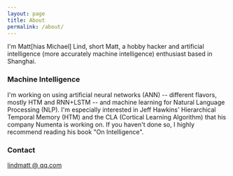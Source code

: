 ```yaml
---
layout: page
title: About
permalink: /about/
---
```


I'm Matt[hias Michael] Lind, short Matt, a hobby hacker and artificial intelligence (more accurately machine intelligence) enthusiast based in Shanghai.

### Machine Intelligence

I'm working on using artificial neural networks (ANN) -- different flavors, mostly HTM and RNN+LSTM -- and machine learning for Natural Language Processing (NLP).
I'm especially interested in Jeff Hawkins' Hierarchical Temporal Memory (HTM) and the CLA (Cortical Learning Algorithm) that his company Numenta is working on.
If you haven't done so, I highly recommend reading his book "On Intelligence".


### Contact

[lindmatt @ qq.com](mailto:lindmatt@qq.com)